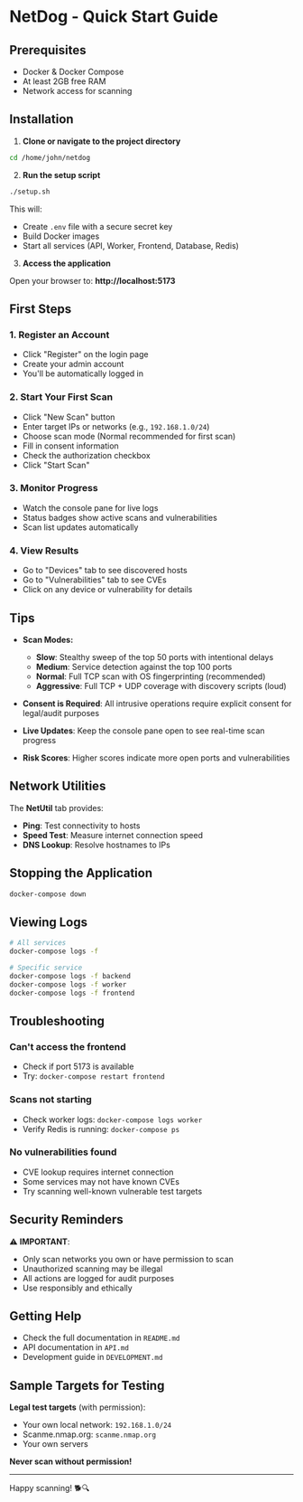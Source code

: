 # NetDog - Quick Start Guide

## Prerequisites

- Docker & Docker Compose
- At least 2GB free RAM
- Network access for scanning

## Installation

1. **Clone or navigate to the project directory**

```bash
cd /home/john/netdog
```

2. **Run the setup script**

```bash
./setup.sh
```

This will:
- Create `.env` file with a secure secret key
- Build Docker images
- Start all services (API, Worker, Frontend, Database, Redis)

3. **Access the application**

Open your browser to: **http://localhost:5173**

## First Steps

### 1. Register an Account

- Click "Register" on the login page
- Create your admin account
- You'll be automatically logged in

### 2. Start Your First Scan

- Click "New Scan" button
- Enter target IPs or networks (e.g., `192.168.1.0/24`)
- Choose scan mode (Normal recommended for first scan)
- Fill in consent information
- Check the authorization checkbox
- Click "Start Scan"

### 3. Monitor Progress

- Watch the console pane for live logs
- Status badges show active scans and vulnerabilities
- Scan list updates automatically

### 4. View Results

- Go to "Devices" tab to see discovered hosts
- Go to "Vulnerabilities" tab to see CVEs
- Click on any device or vulnerability for details

## Tips

- **Scan Modes:**
  - **Slow**: Stealthy sweep of the top 50 ports with intentional delays
  - **Medium**: Service detection against the top 100 ports
  - **Normal**: Full TCP scan with OS fingerprinting (recommended)
  - **Aggressive**: Full TCP + UDP coverage with discovery scripts (loud)

- **Consent is Required**: All intrusive operations require explicit consent for legal/audit purposes

- **Live Updates**: Keep the console pane open to see real-time scan progress

- **Risk Scores**: Higher scores indicate more open ports and vulnerabilities

## Network Utilities

The **NetUtil** tab provides:
- **Ping**: Test connectivity to hosts
- **Speed Test**: Measure internet connection speed
- **DNS Lookup**: Resolve hostnames to IPs

## Stopping the Application

```bash
docker-compose down
```

## Viewing Logs

```bash
# All services
docker-compose logs -f

# Specific service
docker-compose logs -f backend
docker-compose logs -f worker
docker-compose logs -f frontend
```

## Troubleshooting

### Can't access the frontend
- Check if port 5173 is available
- Try: `docker-compose restart frontend`

### Scans not starting
- Check worker logs: `docker-compose logs worker`
- Verify Redis is running: `docker-compose ps`

### No vulnerabilities found
- CVE lookup requires internet connection
- Some services may not have known CVEs
- Try scanning well-known vulnerable test targets

## Security Reminders

⚠️ **IMPORTANT**:
- Only scan networks you own or have permission to scan
- Unauthorized scanning may be illegal
- All actions are logged for audit purposes
- Use responsibly and ethically

## Getting Help

- Check the full documentation in `README.md`
- API documentation in `API.md`
- Development guide in `DEVELOPMENT.md`

## Sample Targets for Testing

**Legal test targets** (with permission):
- Your own local network: `192.168.1.0/24`
- Scanme.nmap.org: `scanme.nmap.org`
- Your own servers

**Never scan without permission!**

---

Happy scanning! 🐕🔍
